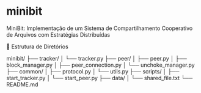 # minibit
MiniBit: Implementação de um Sistema de Compartilhamento Cooperativo de Arquivos com Estratégias Distribuídas

📁 Estrutura de Diretórios

minibit/
├── tracker/
│ └── tracker.py
├── peer/
│ ├── peer.py
│ ├── block_manager.py
│ ├── peer_connection.py
│ └── unchoke_manager.py
├── common/
│ ├── protocol.py
│ └── utils.py
├── scripts/
│ ├── start_tracker.py
│ └── start_peer.py
├── data/
│ └── shared_file.txt
└── README.md